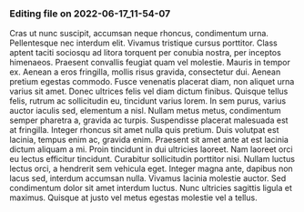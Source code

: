 

### Editing file on 2022-06-17_11-54-07

Cras ut nunc suscipit, accumsan neque rhoncus, condimentum urna. Pellentesque nec interdum elit. Vivamus tristique cursus porttitor. Class aptent taciti sociosqu ad litora torquent per conubia nostra, per inceptos himenaeos. Praesent convallis feugiat quam vel molestie. Mauris in tempor ex. Aenean a eros fringilla, mollis risus gravida, consectetur dui. Aenean pretium egestas commodo. Fusce venenatis placerat diam, non aliquet urna varius sit amet. Donec ultrices felis vel diam dictum finibus. Quisque tellus felis, rutrum ac sollicitudin eu, tincidunt varius lorem.
In sem purus, varius auctor iaculis sed, elementum a nisl. Nullam metus metus, condimentum semper pharetra a, gravida ac turpis. Suspendisse placerat malesuada est at fringilla. Integer rhoncus sit amet nulla quis pretium. Duis volutpat est lacinia, tempus enim ac, gravida enim. Praesent sit amet ante at est lacinia dictum aliquam a mi. Proin tincidunt in dui ultricies laoreet. Nam laoreet orci eu lectus efficitur tincidunt. Curabitur sollicitudin porttitor nisi. Nullam luctus lectus orci, a hendrerit sem vehicula eget. Integer magna ante, dapibus non lacus sed, interdum accumsan nulla. Vivamus lacinia molestie auctor. Sed condimentum dolor sit amet interdum luctus. Nunc ultricies sagittis ligula et maximus. Quisque at justo vel metus egestas molestie vel a tellus.


